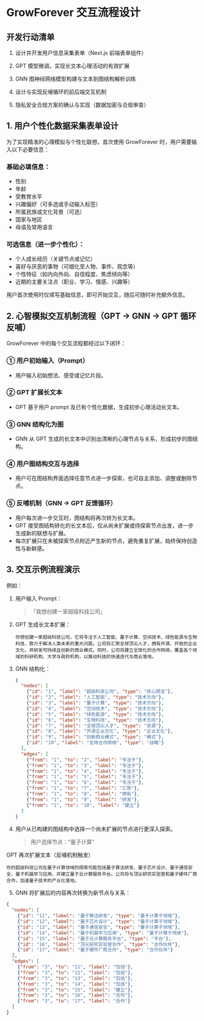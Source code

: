 # GrowForever 交互流程设计



## 开发行动清单

1. 设计并开发用户信息采集表单（Next.js 前端表单组件）

2. GPT 模型微调，实现长文本心理活动的有效扩展

3. GNN 图神经网络模型构建与文本到图结构解析训练

4. 设计与实现反哺循环的前后端交互机制

5. 隐私安全合规方案的确认与实现（数据加密与合规审查）



## 1. 用户个性化数据采集表单设计

为了实现精准的心理模拟与个性化联想，首次使用 GrowForever 时，用户需要输入以下必要信息：

### 基础必填信息：

- 性别
- 年龄
- 受教育水平
- 兴趣偏好（可多选或手动输入标签）
- 所属民族或文化背景（可选）
- 国家与地区
- 母语及常用语言

### 可选信息（进一步个性化）：

- 个人成长经历（关键节点或记忆）
- 喜好与厌恶的事物（可细化至人物、事件、观念等）
- 个性特征（如内向外向、自信程度、焦虑倾向等）
- 近期的主要关注点（职业、学习、情感、兴趣等）

用户首次使用时仅填写基础信息，即可开始交互，随后可随时补充额外信息。



## 2. 心智模拟交互机制流程（GPT → GNN → GPT 循环反哺）

GrowForever 中的每个交互流程都经过以下闭环：

### ① 用户初始输入（Prompt）

- 用户输入初始想法、感受或记忆片段。

### ② GPT 扩展长文本

- GPT 基于用户 prompt 及已有个性化数据，生成初步心理活动长文本。

### ③ GNN 结构化为图

- GNN 从 GPT 生成的长文本中识别出清晰的心理节点与关系，形成初步的图结构。

### ④ 用户图结构交互与选择

- 用户可在图结构界面选择任意节点进一步探索，也可自主添加、调整或删除节点。

### ⑤ 反哺机制（GNN → GPT 反馈循环）

- 用户每次进一步交互时，图结构将再次转为长文本。
- GPT 接受图结构转化的长文本后，仅从尚未扩展或待探索节点出发，进一步生成新的联想与扩展。
- 每次扩展只在未被探索节点附近产生新的节点，避免重复扩展，始终保持创造性与新鲜感。



## 3. 交互示例流程演示

例如：

1. 用户输入 Prompt：

   > 「我想创建一家超级科技公司」

2. GPT 生成长文本扩展：

   ```
   你想创建一家超级科技公司，它将专注于人工智能、量子计算、空间技术、绿色能源与生物科技，致力于解决人类未来的重大问题。公司将汇聚全球顶尖人才，拥有开源、开放的企业文化，并研发可持续且创新的商业模式。同时，公司将建立全球化的合作网络，覆盖各个领域的科研机构、大学与政府机构，以推动科技的快速迭代与商业落地。
   ```

3. GNN 结构化：

   ```json
   {
     "nodes": [
       {"id": "1", "label": "超级科技公司", "type": "核心想法"},
       {"id": "2", "label": "人工智能", "type": "技术方向"},
       {"id": "3", "label": "量子计算", "type": "技术方向"},
       {"id": "4", "label": "空间技术", "type": "技术方向"},
       {"id": "5", "label": "绿色能源", "type": "技术方向"},
       {"id": "6", "label": "生物科技", "type": "技术方向"},
       {"id": "7", "label": "全球顶尖人才", "type": "资源"},
       {"id": "8", "label": "开源企业文化", "type": "企业文化"},
       {"id": "9", "label": "创新商业模式", "type": "模式"},
       {"id": "10", "label": "全球合作网络", "type": "战略"}
     ],
     "edges": [
       {"from": "1", "to": "2", "label": "专注于"},
       {"from": "1", "to": "3", "label": "专注于"},
       {"from": "1", "to": "4", "label": "专注于"},
       {"from": "1", "to": "5", "label": "专注于"},
       {"from": "1", "to": "6", "label": "专注于"},
       {"from": "1", "to": "7", "label": "汇聚"},
       {"from": "1", "to": "8", "label": "拥有"},
       {"from": "1", "to": "9", "label": "研发"},
       {"from": "1", "to": "10", "label": "建立"}
     ]
   }
   ```

4. 用户从已构建的图结构中选择一个尚未扩展的节点进行更深入探索。

   > 用户选择节点：“量子计算”

GPT 再次扩展文本（反哺机制触发）

```
你的超级科技公司在量子计算领域的探索可能包括量子算法研发、量子芯片设计、量子通信安全、量子机器学习应用，并建立量子云计算服务平台。公司将与顶尖研究实验室和量子硬件厂商合作，加速量子技术的产业化落地。
```

5. GNN 将扩展后的内容再次转换为新节点与关系：

```json
{
  "nodes": [
    {"id": "11", "label": "量子算法研发", "type": "量子计算子领域"},
    {"id": "12", "label": "量子芯片设计", "type": "量子计算子领域"},
    {"id": "13", "label": "量子通信安全", "type": "量子计算子领域"},
    {"id": "14", "label": "量子机器学习应用", "type": "量子计算子领域"},
    {"id": "15", "label": "量子云计算服务平台", "type": "平台"},
    {"id": "16", "label": "顶尖研究实验室合作", "type": "合作伙伴"},
    {"id": "17", "label": "量子硬件厂商合作", "type": "合作伙伴"}
  ],
  "edges": [
    {"from": "3", "to": "11", "label": "包括"},
    {"from": "3", "to": "12", "label": "包括"},
    {"from": "3", "to": "13", "label": "包括"},
    {"from": "3", "to": "14", "label": "包括"},
    {"from": "3", "to": "15", "label": "建立"},
    {"from": "3", "to": "16", "label": "合作"},
    {"from": "3", "to": "17", "label": "合作"}
  ]
}
```

